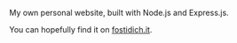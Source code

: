 My own personal website, built with Node.js and Express.js.

You can hopefully find it on [fostidich.it](https://fostidich.it).
